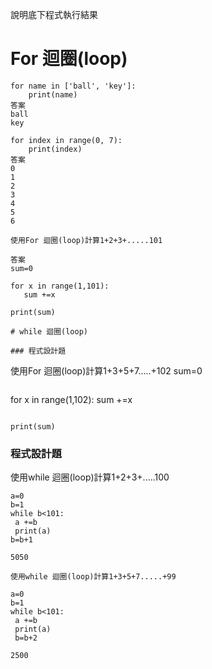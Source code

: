 說明底下程式執行結果

# For 迴圈(loop)
```
for name in ['ball', 'key']:
	print(name)
答案
ball
key
```

```
for index in range(0, 7):
	print(index)
答案
0
1
2
3
4
5
6
```

```
使用For 迴圈(loop)計算1+2+3+.....101

答案
sum=0

for x in range(1,101):
   sum +=x
  
print(sum)
```
```
# while 迴圈(loop)

### 程式設計題

```
使用For 迴圈(loop)計算1+3+5+7.....+102
sum=0
```
```
for x in range(1,102):
   sum +=x
```
  
print(sum)
```
### 程式設計題
使用while 迴圈(loop)計算1+2+3+.....100
```
a=0
b=1
while b<101:
 a +=b
 print(a)
b=b+1

5050
```
```
使用while 迴圈(loop)計算1+3+5+7.....+99
```
```
a=0
b=1
while b<101:
 a +=b
 print(a)
 b=b+2
 
2500
```
